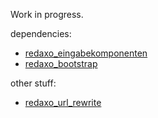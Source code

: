 Work in progress.

dependencies:

- [redaxo_eingabekomponenten](https://github.com/BenJ1337/redaxo_eingabekomponenten)
- [redaxo_bootstrap](https://github.com/BenJ1337/redaxo_bootstrap)

other stuff:

- [redaxo_url_rewrite](https://github.com/BenJ1337/redaxo_url_rewrite)
